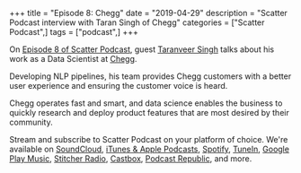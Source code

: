 +++
title = "Episode 8: Chegg"
date = "2019-04-29"
description = "Scatter Podcast interview with Taran Singh of Chegg"
categories = ["Scatter Podcast",]
tags = ["podcast",]
+++

On [Episode 8 of Scatter Podcast](https://soundcloud.com/scatterpodcast/episode-008), guest [Taranveer Singh](https://www.linkedin.com/in/taranveer/) talks about his work as a Data Scientist at [Chegg](https://www.chegg.com/).
<!--more-->
Developing NLP pipelines, his team provides Chegg customers with a better user experience and ensuring the customer voice is heard. 

Chegg operates fast and smart, and data science enables the business to quickly research and deploy product features that are most desired by their community.

Stream and subscribe to Scatter Podcast on your platform of choice. We're available on [SoundCloud](https://soundcloud.com/scatterpodcast), [iTunes & Apple Podcasts](https://podcasts.apple.com/us/podcast/scatter-podcast/id1458544194), [Spotify](https://open.spotify.com/show/64UpJwByrdsrLSYObuEeHx?si=n_UlBzrYQv6ptBjeXfSOsw), [TuneIn](https://tunein.com/podcasts/Business--Economics-Podcasts/Scatter-Podcast-p1216105/), [Google Play Music](https://playmusic.app.goo.gl/?ibi=com.google.PlayMusic&isi=691797987&ius=googleplaymusic&apn=com.google.android.music&link=https://play.google.com/music/m/Iqayzaqkmvhu5op3yehzbj5bus4?t%3DScatter_Podcast%26pcampaignid%3DMKT-na-all-co-pr-mu-pod-16), [Stitcher Radio](https://www.stitcher.com/podcast/scatter-podcast/httpssoundcloudcomscatterpodcast), [Castbox](https://castbox.fm/channel/id2083174), [Podcast Republic](https://www.podcastrepublic.net/podcast/1458544194), and more.